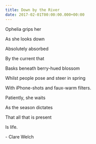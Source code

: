 ```yaml
---
title: Down by the River
date: 2017-02-01T00:00:00.000+00:00
---
```


Ophelia grips her

As she looks down

Absolutely absorbed

By the current that

Basks beneath berry-hued blossom

Whilst people pose and steer in spring

With iPhone-shots and faux-warm filters.

Patiently, she waits

As the season dictates

That all that is present

Is life.

\- Clare Welch
